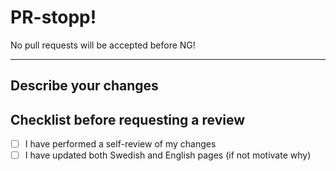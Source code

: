 # PR-stopp!

No pull requests will be accepted before NG!

---

## Describe your changes

## Checklist before requesting a review

<!-- Please ensure you’ve done all of these things (if applicable). -->
<!-- You can replace the `[ ]` with `[x]` to mark each task as done. -->

- [ ] I have performed a self-review of my changes
- [ ] I have updated both Swedish and English pages (if not motivate why)
